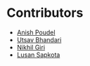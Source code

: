 # Contributors

- [Anish Poudel](https://github.com/Ryan-Poudel)
- [Utsav Bhandari](https://github.com/nightpetal)
- [Nikhil Giri](https://github.com/nikshx)
- [Lusan Sapkota](https://github.com/Lusan-sapkota)
